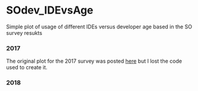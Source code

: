 # SOdev_IDEvsAge

Simple plot of usage of different IDEs versus developer age based in the SO survey resukts

### 2017

The original plot for the 2017 survey was posted [here](https://meta.stackoverflow.com/questions/350926/2017-survey-vim-is-for-old-people-joking) but I lost the code used to create it.

### 2018


